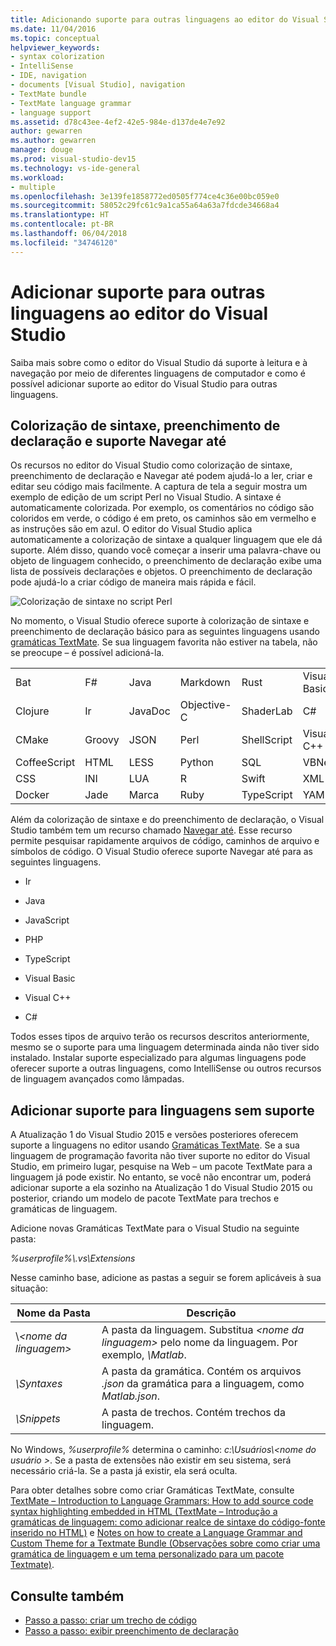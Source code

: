 ```yaml
---
title: Adicionando suporte para outras linguagens ao editor do Visual Studio
ms.date: 11/04/2016
ms.topic: conceptual
helpviewer_keywords:
- syntax colorization
- IntelliSense
- IDE, navigation
- documents [Visual Studio], navigation
- TextMate bundle
- TextMate language grammar
- language support
ms.assetid: d78c43ee-4ef2-42e5-984e-d137de4e7e92
author: gewarren
ms.author: gewarren
manager: douge
ms.prod: visual-studio-dev15
ms.technology: vs-ide-general
ms.workload:
- multiple
ms.openlocfilehash: 3e139fe1858772ed0505f774ce4c36e00bc059e0
ms.sourcegitcommit: 58052c29fc61c9a1ca55a64a63a7fdcde34668a4
ms.translationtype: HT
ms.contentlocale: pt-BR
ms.lasthandoff: 06/04/2018
ms.locfileid: "34746120"
---
```

# <a name="add-visual-studio-editor-support-for-other-languages"></a>Adicionar suporte para outras linguagens ao editor do Visual Studio

Saiba mais sobre como o editor do Visual Studio dá suporte à leitura e à navegação por meio de diferentes linguagens de computador e como é possível adicionar suporte ao editor do Visual Studio para outras linguagens.

## <a name="syntax-colorization-statement-completion-and-navigate-to-support"></a>Colorização de sintaxe, preenchimento de declaração e suporte Navegar até

Os recursos no editor do Visual Studio como colorização de sintaxe, preenchimento de declaração e Navegar até podem ajudá-lo a ler, criar e editar seu código mais facilmente. A captura de tela a seguir mostra um exemplo de edição de um script Perl no Visual Studio. A sintaxe é automaticamente colorizada. Por exemplo, os comentários no código são coloridos em verde, o código é em preto, os caminhos são em vermelho e as instruções são em azul. O editor do Visual Studio aplica automaticamente a colorização de sintaxe a qualquer linguagem que ele dá suporte. Além disso, quando você começar a inserir uma palavra-chave ou objeto de linguagem conhecido, o preenchimento de declaração exibe uma lista de possíveis declarações e objetos. O preenchimento de declaração pode ajudá-lo a criar código de maneira mais rápida e fácil.

![Colorização de sintaxe no script Perl](../ide/media/vside_perledit.png)

No momento, o Visual Studio oferece suporte à colorização de sintaxe e preenchimento de declaração básico para as seguintes linguagens usando [gramáticas TextMate](https://manual.macromates.com/en/language_grammars). Se sua linguagem favorita não estiver na tabela, não se preocupe – é possível adicioná-la.

|||||||
|-|-|-|-|-|-|
|Bat|F#|Java|Markdown|Rust|Visual Basic|
|Clojure|Ir|JavaDoc|Objective-C|ShaderLab|C#|
|CMake|Groovy|JSON|Perl|ShellScript|Visual C++|
|CoffeeScript|HTML|LESS|Python|SQL|VBNet|
|CSS|INI|LUA|R|Swift|XML|
|Docker|Jade|Marca|Ruby|TypeScript|YAML|

Além da colorização de sintaxe e do preenchimento de declaração, o Visual Studio também tem um recurso chamado [Navegar até](https://blogs.msdn.microsoft.com/benwilli/2015/04/09/visual-studio-tip-3-use-navigate-to/). Esse recurso permite pesquisar rapidamente arquivos de código, caminhos de arquivo e símbolos de código. O Visual Studio oferece suporte Navegar até para as seguintes linguagens.

-   Ir

-   Java

-   JavaScript

-   PHP

-   TypeScript

-   Visual Basic

-   Visual C++

-   C#

Todos esses tipos de arquivo terão os recursos descritos anteriormente, mesmo se o suporte para uma linguagem determinada ainda não tiver sido instalado. Instalar suporte especializado para algumas linguagens pode oferecer suporte a outras linguagens, como IntelliSense ou outros recursos de linguagem avançados como lâmpadas.

## <a name="add-support-for-non-supported-languages"></a>Adicionar suporte para linguagens sem suporte

A Atualização 1 do Visual Studio 2015 e versões posteriores oferecem suporte a linguagens no editor usando [Gramáticas TextMate](https://manual.macromates.com/en/language_grammars). Se a sua linguagem de programação favorita não tiver suporte no editor do Visual Studio, em primeiro lugar, pesquise na Web – um pacote TextMate para a linguagem já pode existir. No entanto, se você não encontrar um, poderá adicionar suporte a ela sozinho na Atualização 1 do Visual Studio 2015 ou posterior, criando um modelo de pacote TextMate para trechos e gramáticas de linguagem.

Adicione novas Gramáticas TextMate para o Visual Studio na seguinte pasta:

*%userprofile%\\.vs\Extensions*

Nesse caminho base, adicione as pastas a seguir se forem aplicáveis à sua situação:

|Nome da Pasta|Descrição|
|-----------------|-----------------|
|\\*\<nome da linguagem>*|A pasta da linguagem. Substitua *\<nome da linguagem>* pelo nome da linguagem. Por exemplo, *\Matlab*.|
|*\Syntaxes*|A pasta da gramática. Contém os arquivos *.json* da gramática para a linguagem, como *Matlab.json*.|
|*\Snippets*|A pasta de trechos. Contém trechos da linguagem.|

No Windows, *%userprofile%* determina o caminho: *c:\Usuários\\\<nome do usuário >*. Se a pasta de extensões não existir em seu sistema, será necessário criá-la. Se a pasta já existir, ela será oculta.

Para obter detalhes sobre como criar Gramáticas TextMate, consulte [TextMate – Introduction to Language Grammars: How to add source code syntax highlighting embedded in HTML (TextMate – Introdução a gramáticas de linguagem: como adicionar realce de sintaxe do código-fonte inserido no HTML)](https://developmentality.wordpress.com/2011/02/08/textmate-introduction-to-language-grammars/) e [Notes on how to create a Language Grammar and Custom Theme for a Textmate Bundle (Observações sobre como criar uma gramática de linguagem e um tema personalizado para um pacote Textmate)](https://benparizek.com/notebook/notes-on-how-to-create-a-language-grammar-and-custom-theme-for-a-textmate-bundle).

## <a name="see-also"></a>Consulte também

- [Passo a passo: criar um trecho de código](../ide/walkthrough-creating-a-code-snippet.md)
- [Passo a passo: exibir preenchimento de declaração](../extensibility/walkthrough-displaying-statement-completion.md)